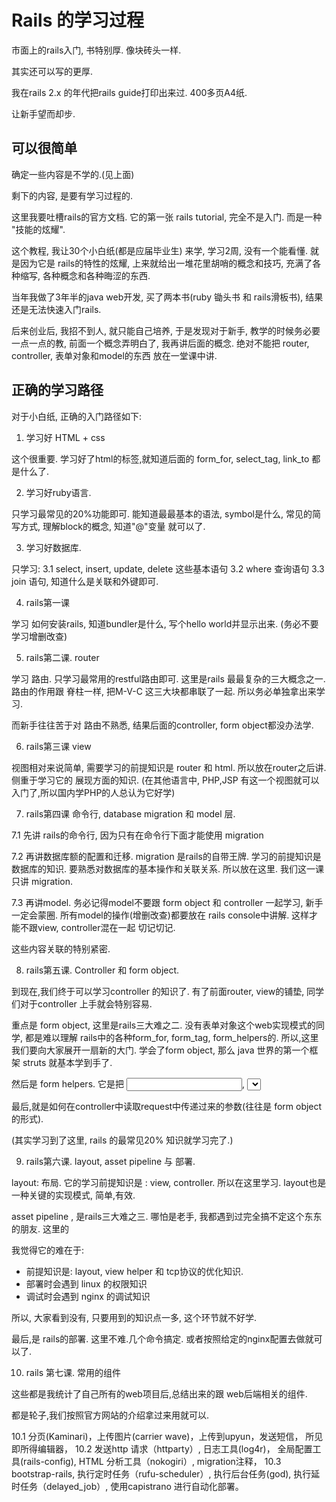 # Rails 的学习过程

市面上的rails入门, 书特别厚. 像块砖头一样.

其实还可以写的更厚.

我在rails 2.x 的年代把rails guide打印出来过. 400多页A4纸.

让新手望而却步.

## 可以很简单

确定一些内容是不学的.(见上面)

剩下的内容, 是要有学习过程的.

这里我要吐槽rails的官方文档. 它的第一张 rails tutorial, 完全不是入门. 而是一种 "技能的炫耀".

这个教程, 我让30个小白纸(都是应届毕业生) 来学, 学习2周, 没有一个能看懂. 就是因为它是
rails的特性的炫耀, 上来就给出一堆花里胡哨的概念和技巧, 充满了各种缩写, 各种概念和各种晦涩的东西.

当年我做了3年半的java web开发, 买了两本书(ruby 锄头书 和 rails滑板书), 结果还是无法快速入门rails.

后来创业后, 我招不到人, 就只能自己培养, 于是发现对于新手, 教学的时候务必要一点一点的教,
前面一个概念弄明白了, 我再讲后面的概念. 绝对不能把 router, controller, 表单对象和model的东西
放在一堂课中讲.

## 正确的学习路径

对于小白纸, 正确的入门路径如下:

1. 学习好 HTML + css

这个很重要. 学习好了html的标签,就知道后面的 form_for, select_tag, link_to 都是什么了.

2. 学习好ruby语言.

只学习最常见的20%功能即可. 能知道最最基本的语法, symbol是什么, 常见的简写方式,
理解block的概念, 知道"@"变量 就可以了.

3. 学习好数据库.

只学习:
3.1 select, insert, update, delete 这些基本语句
3.2 where 查询语句
3.3 join 语句, 知道什么是关联和外键即可.

4. rails第一课

学习 如何安装rails, 知道bundler是什么, 写个hello world并显示出来. (务必不要学习增删改查)

5. rails第二课. router

学习 路由. 只学习最常用的restful路由即可. 这里是rails 最最复杂的三大概念之一. 路由的作用跟
脊柱一样, 把M-V-C 这三大块都串联了一起. 所以务必单独拿出来学习.

而新手往往苦于对 路由不熟悉, 结果后面的controller, form object都没办法学.

6. rails第三课  view

视图相对来说简单, 需要学习的前提知识是 router 和 html. 所以放在router之后讲. 侧重于学习它的
展现方面的知识. (在其他语言中, PHP,JSP 有这一个视图就可以入门了,所以国内学PHP的人总认为它好学)

7. rails第四课 命令行, database migration 和 model 层.

7.1 先讲 rails的命令行, 因为只有在命令行下面才能使用 migration

7.2 再讲数据库额的配置和迁移. migration 是rails的自带王牌. 学习的前提知识是 数据库的知识.
要熟悉对数据库的基本操作和关联关系. 所以放在这里. 我们这一课只讲 migration.

7.3 再讲model.  务必记得model不要跟 form object 和 controller 一起学习, 新手一定会蒙圈.
所有model的操作(增删改查)都要放在 rails console中讲解. 这样才能不跟view, controller混在一起
切记切记.

这些内容关联的特别紧密.

8. rails第五课. Controller 和 form object.

到现在,我们终于可以学习controller 的知识了. 有了前面router, view的铺垫, 同学们对于controller
上手就会特别容易.

重点是 form object, 这里是rails三大难之二. 没有表单对象这个web实现模式的同学, 都是难以理解
rails中的各种form_for, form_tag, form_helpers的.  所以,这里我们要向大家展开一扇新的大门.
学会了form object, 那么 java 世界的第一个框架 struts 就基本学到手了.

然后是 form helpers. 它是把 <input>, <select> 等表单标签使用rails的形式来表示的组件. 这里的
前提知识是 html form 标签. 知道了这个, 就知道如何使用了.

最后,就是如何在controller中读取request中传递过来的参数(往往是 form object的形式).

(其实学习到了这里, rails 的最常见20% 知识就学习完了.)

9. rails第六课. layout, asset pipeline 与 部署.

layout: 布局. 它的学习前提知识是 : view, controller. 所以在这里学习. layout也是一种关键的实现模式,
简单,有效.

asset pipeline , 是rails三大难之三. 哪怕是老手, 我都遇到过完全搞不定这个东东的朋友. 这里的

我觉得它的难在于:
- 前提知识是: layout, view helper 和 tcp协议的优化知识.
- 部署时会遇到 linux 的权限知识
- 调试时会遇到 nginx 的调试知识

所以, 大家看到没有, 只要用到的知识点一多, 这个环节就不好学.

最后,是 rails的部署. 这里不难.几个命令搞定. 或者按照给定的nginx配置去做就可以了.

10. rails 第七课. 常用的组件

这些都是我统计了自己所有的web项目后,总结出来的跟 web后端相关的组件.

都是轮子,我们按照官方网站的介绍拿过来用就可以.

10.1  分页(Kaminari)，上传图片(carrier wave)，上传到upyun，发送短信， 所见即所得编辑器，
10.2  发送http 请求（httparty）, 日志工具(log4r)， 全局配置工具(rails-config), HTML 分析工具（nokogiri）, migration注释，
10.3  bootstrap-rails, 执行定时任务（rufu-scheduler）, 执行后台任务(god),  执行延时任务（delayed_job）, 使用capistrano 进行自动化部署。


